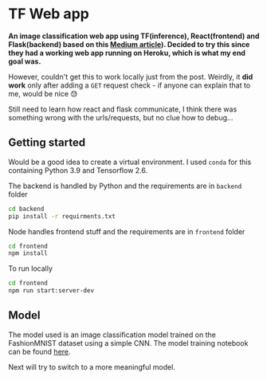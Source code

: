 # TF Web app 

**An image classification web app using TF(inference), React(frontend) and Flask(backend) based on this [Medium article](https://medium.com/sopra-steria-norge/build-a-simple-image-classification-app-using-react-keras-and-flask-7b9075e3b6f5)). Decided to try this since they had a working web app running on Heroku, which is what my end goal was.**



However, couldn't get this to work locally just from the post. Weirdly, it **did work** only after adding a `GET` request check - if anyone can explain that to me, would be nice :sweat:



Still need to learn how react and flask communicate, I think there was something wrong with the urls/requests, but no clue how to debug...

## Getting started
Would be a good idea to create a virtual environment. I used `conda` for this containing Python 3.9 and Tensorflow 2.6.

The backend is handled by Python and the requirements are in `backend` folder
```bash
cd backend
pip install -r requirments.txt
```

Node handles frontend stuff and the requirements are in `frontend` folder
```bash
cd frontend
npm install
```
To run locally
```bash
cd frontend
npm run start:server-dev
```
## Model
The model used is an image classification model trained on the FashionMNIST dataset using a simple CNN. The model training notebook can be found [here](https://github.com/mtc-20/Machine_learning_projects/blob/MTC/Fashion_classification/Fashion_classification.ipynb).


Next will try to switch to a more meaningful model.
